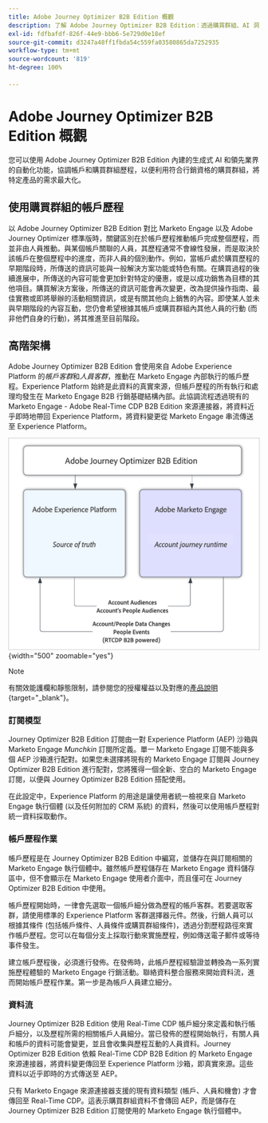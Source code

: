 ```yaml
---
title: Adobe Journey Optimizer B2B Edition 概觀
description: 了解 Adobe Journey Optimizer B2B Edition：透過購買群組、AI 洞察及 Experience Platform 整合來協調帳戶歷程，以進行 B2B 行銷。
exl-id: fdfbafdf-826f-44e9-bbb6-5e729d0e18ef
source-git-commit: d3247a48ff1fbda54c559fa03580865da7252935
workflow-type: tm+mt
source-wordcount: '819'
ht-degree: 100%

---
```


# Adobe Journey Optimizer B2B Edition 概觀

您可以使用 Adobe Journey Optimizer B2B Edition 內建的生成式 AI 和領先業界的自動化功能，協調帳戶和購買群組歷程，以便利用符合行銷資格的購買群組，將特定產品的需求最大化。

## 使用購買群組的帳戶歷程

以 Adobe Journey Optimizer B2B Edition 對比 Marketo Engage 以及 Adobe Journey Optimizer 標準版時，關鍵區別在於帳戶歷程推動帳戶完成整個歷程，而並非由人員推動。與某個帳戶關聯的人員，其歷程通常不會線性發展，而是取決於該帳戶在整個歷程中的進度，而非人員的個別動作。例如，當帳戶處於購買歷程的早期階段時，所傳送的資訊可能與一般解決方案功能或特色有關。在購買過程的後續進展中，所傳送的內容可能會更加針對特定的優惠，或是以成功銷售為目標的其他項目。購買解決方案後，所傳送的資訊可能會再次變更，改為提供操作指南、最佳實務或即將舉辦的活動相關資訊，或是有關其他向上銷售的內容。即使某人並未與早期階段的內容互動，您仍會希望根據其帳戶或購買群組內其他人員的行動 (而非他們自身的行動)，將其推進至目前階段。

## 高階架構

Adobe Journey Optimizer B2B Edition 會使用來自 Adobe Experience Platform 的&#x200B;_帳戶客群_&#x200B;和&#x200B;_人員客群_，推動在 Marketo Engage 內部執行的帳戶歷程。Experience Platform 始終是此資料的真實來源，但帳戶歷程的所有執行和處理均發生在 Marketo Engage B2B 行銷基礎結構內部。此協調流程透過現有的 Marketo Engage - Adobe Real-Time CDP B2B Edition 來源連接器，將資料近乎即時地帶回 Experience Platform，將資料變更從 Marketo Engage 串流傳送至 Experience Platform。

![高階資料架構](./assets/high-level-data-architecture.png){width="500" zoomable="yes"}

>[!NOTE]
>
>有關效能護欄和靜態限制，請參閱您的授權權益以及對應的[產品說明](https://helpx.adobe.com/tw/legal/product-descriptions/adobe-journey-optimizer-b2b.html){target="_blank"}。

### 訂閱模型

Journey Optimizer B2B Edition 訂閱由一對 Experience Platform (AEP) 沙箱與 Marketo Engage _Munchkin_ 訂閱所定義。單一 Marketo Engage 訂閱不能與多個 AEP 沙箱進行配對。如果您未選擇將現有的 Marketo Engage 訂閱與 Journey Optimizer B2B Edition 進行配對，您將獲得一個全新、空白的 Marketo Engage 訂閱，以便與 Journey Optimizer B2B Edition 搭配使用。

在此設定中，Experience Platform 的用途是讓使用者統一檢視來自 Marketo Engage 執行個體 (以及任何附加的 CRM 系統) 的資料，然後可以使用帳戶歷程對統一資料採取動作。

### 帳戶歷程作業

帳戶歷程是在 Journey Optimizer B2B Edition 中編寫，並儲存在與訂閱相關的 Marketo Engage 執行個體中。雖然帳戶歷程儲存在 Marketo Engage 資料儲存區中，但不會顯示在 Marketo Engage 使用者介面中，而且僅可在 Journey Optimizer B2B Edition 中使用。

帳戶歷程開始時，一律會先選取一個帳戶細分做為歷程的帳戶客群。若要選取客群，請使用標準的 Experience Platform 客群選擇器元件。然後，行銷人員可以根據其條件 (包括帳戶條件、人員條件或購買群組條件)，透過分割歷程路徑來實作帳戶歷程。您可以在每個分支上採取行動來實施歷程，例如傳送電子郵件或等待事件發生。

建立帳戶歷程後，必須進行發佈。在發佈時，此帳戶歷程經驗證並轉換為一系列實施歷程體驗的 Marketo Engage 行銷活動。聯絡資料整合服務來開始資料流，進而開始帳戶歷程作業。第一步是為帳戶人員建立細分。

### 資料流

Journey Optimizer B2B Edition 使用 Real-Time CDP 帳戶細分來定義和執行帳戶細分，以及歷程所需的相關帳戶人員細分。當已發佈的歷程開始執行，有關人員和帳戶的資料可能會變更，並且會收集與歷程互動的人員資料。Journey Optimizer B2B Edition 依賴 Real-Time CDP B2B Edition 的 Marketo Engage 來源連接器，將資料變更傳回至 Experience Platform 沙箱，即真實來源。這些資料以近乎即時的方式傳送至 AEP。

只有 Marketo Engage 來源連接器支援的現有資料類型 (帳戶、人員和機會) 才會傳回至 Real-Time CDP。這表示購買群組資料不會傳回 AEP，而是儲存在 Journey Optimizer B2B Edition 訂閱使用的 Marketo Engage 執行個體中。
